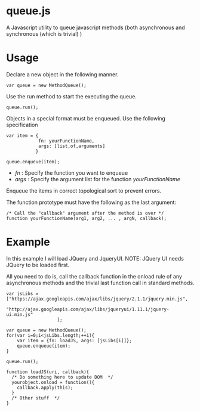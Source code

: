 queue.js
========

A Javascript utility to queue javascript methods (both asynchronous and synchronous (which is trivial) )

Usage
=====

Declare a new object in the following manner.
```
var queue = new MethodQueue();
```

Use the run method to start the executing the queue.
```
queue.run();
```


Objects in a special format must be enqueued. Use the following specification
```
var item = { 
            fn: yourFunctionName, 
            args: [list,of,arguments]
           }
           
queue.enqueue(item);
```
* *fn* : Specify the function you want to enqueue
* *args* : Specify the argument list for the function *yourFunctionName*

Enqueue the items in correct topological sort to prevent errors.

The function prototype must have the following as the last argument:
```
/* Call the "callback" argument after the method is over */
function yourFunctionName(arg1, arg2, ... , argN, callback);
```

Example
=======
In this example I will load JQuery and JqueryUI. 
NOTE: JQuery UI needs JQuery to be loaded first.

All you need to do is, call the callback function in the onload rule of any asynchronous methods and the trivial last function call in standard methods.

```
var jsLibs = ["https://ajax.googleapis.com/ajax/libs/jquery/2.1.1/jquery.min.js",
			        "http://ajax.googleapis.com/ajax/libs/jqueryui/1.11.1/jquery-ui.min.js"
			       ];
			       
var queue = new MethodQueue();
for(var i=0;i<jsLibs.length;++i){
	var item = {fn: loadJS, args: [jsLibs[i]]};
	queue.enqueue(item);
}

queue.run();

function loadJS(uri, callback){
  /* Do something here to update DOM  */
  yourobject.onload = function(){
    callback.apply(this);
  }
  /* Other stuff  */
}
```
